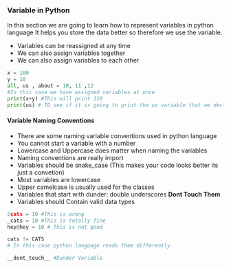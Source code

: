 ### Variable in Python 
In this section we are going to learn how to represent variables in python language
It helps you store the data better so therefore we use the variable.
* Variables can be reassigned at any time 
* We can also assign variables together
* We can also assign variables to each other

```Python
x = 100
y = 10
all, us , about = 10, 11 ,12
#In this case we have assigned variables at once
print(x+y) #This will print 110
print(us) # TO see if it is going to print the us variable that we declared
```
#### Variable Naming Conventions
* There are some naming variable conventions used in python language
* You cannot start a variable with a number 
* Lowercase and Uppercase does matter when naming the variables
* Naming conventions are really import
* Variables should be snake_case (This makes your code looks better its just a convetion)
* Most variables are lowercase
* Upper camelcase is usually used for the classes
* Variables that start with dunder: double underscores **Dont Touch Them**
* Variables should Contain valid data types

```Python
2cats = 10 #This is wrong
_cats = 10 #This is totally fine 
hey@hey = 10 # This is not good

cats != CATS
# In this case python language reads them differently

__dont_touch__ #Dunder Variable
``` 


